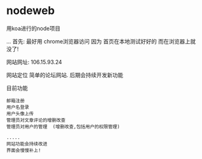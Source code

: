 # nodeweb
用koa进行的node项目

...
首先: 最好用 chrome浏览器访问
    因为
        首页在本地测试好好的
        而在浏览器上就没了!

网站网址: 106.15.93.24

网站定位
    简单的论坛网站.
    后期会持续开发新功能

目前功能

    邮箱注册 
    用户名登录
    用户头像上传
    管理员对文章评论的增删改查
    管理员对用户的管理  (增删改查,包括用户的权限管理)
    
    .....
    网站功能会持续改进
    界面会慢慢补上!
    
